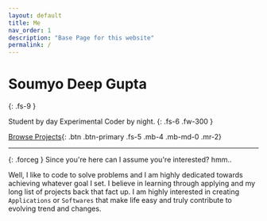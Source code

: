 ```yaml
---
layout: default
title: Me
nav_order: 1
description: "Base Page for this website"
permalink: /
---
```


# Soumyo Deep Gupta
{: .fs-9 }

Student by day Experimental Coder by night.
{: .fs-6 .fw-300 }

[Browse Projects][projects]{: .btn .btn-primary .fs-5 .mb-4 .mb-md-0 .mr-2}
<!-- [pypi][pypi]{: .btn .fs-5 .mb-4 .mb-md-0 } -->

---

{: .forceg }
Since you're here can I assume you're interested? hmm..

Well, I like to code to solve problems and I am highly dedicated towards achieving whatever goal I set. I believe in learning through applying and my long list of projects back that fact up. I am highly interested in creating `Applications` or `Softwares` that make life easy and truly contribute to evolving trend and changes.

[projects]: d33p0st.in/projects
<!-- [pypi]: https://pypi.org/project/optioner/ -->